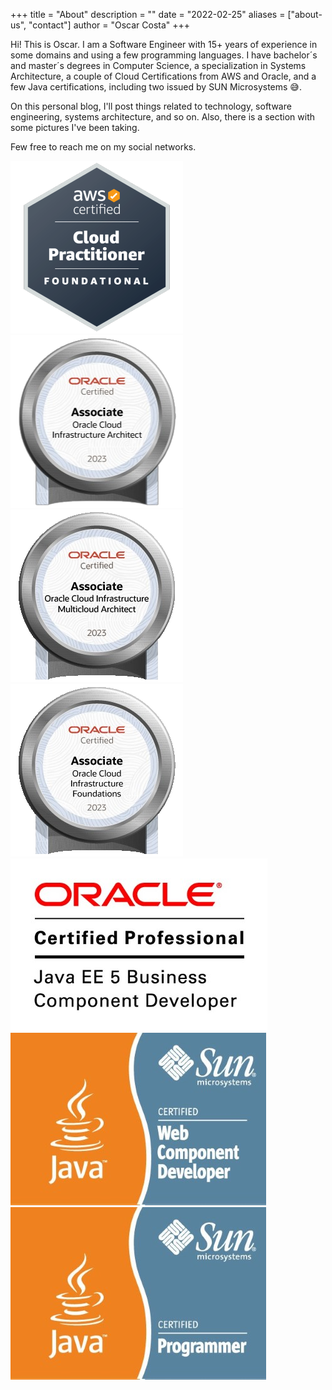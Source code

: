 +++
title = "About"
description = ""
date = "2022-02-25"
aliases = ["about-us", "contact"]
author = "Oscar Costa"
+++

Hi! This is Oscar. I am a Software Engineer with 15+ years of experience in some domains and using a few programming languages. I have bachelor´s and master´s degrees in Computer Science, a specialization in Systems Architecture, a couple of Cloud Certifications from AWS and Oracle, and a few Java certifications, including two issued by SUN Microsystems &#128517;.

On this personal blog, I'll post things related to technology, software engineering, systems architecture, and so on. Also, there is a section with some pictures I've been taking.

Few free to reach me on my social networks.

<div class="row">
  <div class="column">
    <img class="badge__image" src="/images/badges/awscpf.png" alt="AWS Certified Cloud Practitionar" />
  </div>
  <div class="column">
    <img class="badge__image" src="/images/badges/OCI2023CAA.png" alt="Oracle Cloud Infrastructure 2023 Certified Architect Associate" />
  </div>
  <div class="column">
    <img class="badge__image" src="/images/badges/OCI23MCCA.png" alt="Oracle Certified Associate OCI Multicloud Architect 2023" />
  </div>
  <div class="column">
    <img class="badge__image" src="/images/badges/OCIF2023CA.png" alt="Oracle Certified Associate OCI Foundations 2023" />
  </div>
  <div class="column">
    <img class="badge__image" src="/images/badges/OCP_JavaEE5BizCompDev_clr.jpg" alt="Oracle Certified Professional JavaEE 5 Business Component Developer" />
  </div>
  <div class="column">
    <img class="badge__image" src="/images/badges/java_cert_web_comp_dev.jpg" alt="Sun Certified Java Web Component Developer 5" />
  </div>
  <div class="column">
    <img class="badge__image" src="/images/badges/java_cert_prog.jpg" alt="Sun Certified Java Programmer 1.5" />
  </div>
</div>